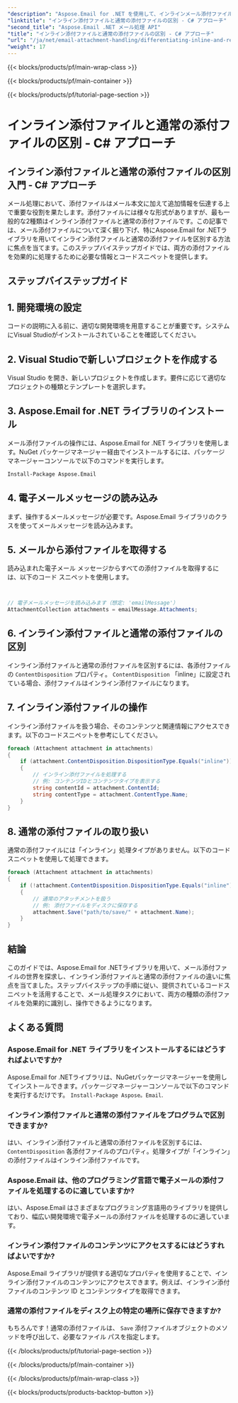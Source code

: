```yaml
---
"description": "Aspose.Email for .NET を使用して、インラインメール添付ファイルと通常のメール添付ファイルを区別する方法を学びます。コード例を含む包括的なガイドです。"
"linktitle": "インライン添付ファイルと通常の添付ファイルの区別 - C# アプローチ"
"second_title": "Aspose.Email .NET メール処理 API"
"title": "インライン添付ファイルと通常の添付ファイルの区別 - C# アプローチ"
"url": "/ja/net/email-attachment-handling/differentiating-inline-and-regular-attachments-csharp-approach/"
"weight": 17
---
```


{{< blocks/products/pf/main-wrap-class >}}

{{< blocks/products/pf/main-container >}}

{{< blocks/products/pf/tutorial-page-section >}}

# インライン添付ファイルと通常の添付ファイルの区別 - C# アプローチ


## インライン添付ファイルと通常の添付ファイルの区別入門 - C# アプローチ

メール処理において、添付ファイルはメール本文に加えて追加情報を伝達する上で重要な役割を果たします。添付ファイルには様々な形式がありますが、最も一般的な2種類はインライン添付ファイルと通常の添付ファイルです。この記事では、メール添付ファイルについて深く掘り下げ、特にAspose.Email for .NETライブラリを用いてインライン添付ファイルと通常の添付ファイルを区別する方法に焦点を当てます。このステップバイステップガイドでは、両方の添付ファイルを効果的に処理するために必要な情報とコードスニペットを提供します。

## ステップバイステップガイド

## 1. 開発環境の設定

コードの説明に入る前に、適切な開発環境を用意することが重要です。システムにVisual Studioがインストールされていることを確認してください。

## 2. Visual Studioで新しいプロジェクトを作成する

Visual Studio を開き、新しいプロジェクトを作成します。要件に応じて適切なプロジェクトの種類とテンプレートを選択します。

## 3. Aspose.Email for .NET ライブラリのインストール

メール添付ファイルの操作には、Aspose.Email for .NET ライブラリを使用します。NuGet パッケージマネージャー経由でインストールするには、パッケージマネージャーコンソールで以下のコマンドを実行します。

```bash
Install-Package Aspose.Email
```

## 4. 電子メールメッセージの読み込み

まず、操作するメールメッセージが必要です。Aspose.Email ライブラリのクラスを使ってメールメッセージを読み込みます。

## 5. メールから添付ファイルを取得する

読み込まれた電子メール メッセージからすべての添付ファイルを取得するには、以下のコード スニペットを使用します。

```csharp


// 電子メールメッセージを読み込みます（想定: 'emailMessage'）
AttachmentCollection attachments = emailMessage.Attachments;
```

## 6. インライン添付ファイルと通常の添付ファイルの区別

インライン添付ファイルと通常の添付ファイルを区別するには、各添付ファイルの `ContentDisposition` プロパティ。 `ContentDisposition` 「inline」に設定されている場合、添付ファイルはインライン添付ファイルになります。

## 7. インライン添付ファイルの操作

インライン添付ファイルを扱う場合、そのコンテンツと関連情報にアクセスできます。以下のコードスニペットを参考にしてください。

```csharp
foreach (Attachment attachment in attachments)
{
    if (attachment.ContentDisposition.DispositionType.Equals("inline"))
    {
        // インライン添付ファイルを処理する
        // 例: コンテンツIDとコンテンツタイプを表示する
        string contentId = attachment.ContentId;
        string contentType = attachment.ContentType.Name;
    }
}
```

## 8. 通常の添付ファイルの取り扱い

通常の添付ファイルには「インライン」処理タイプがありません。以下のコードスニペットを使用して処理できます。

```csharp
foreach (Attachment attachment in attachments)
{
    if (!attachment.ContentDisposition.DispositionType.Equals("inline"))
    {
        // 通常のアタッチメントを扱う
        // 例: 添付ファイルをディスクに保存する
        attachment.Save("path/to/save/" + attachment.Name);
    }
}
```

## 結論

このガイドでは、Aspose.Email for .NETライブラリを用いて、メール添付ファイルの世界を探求し、インライン添付ファイルと通常の添付ファイルの違いに焦点を当てました。ステップバイステップの手順に従い、提供されているコードスニペットを活用することで、メール処理タスクにおいて、両方の種類の添付ファイルを効果的に識別し、操作できるようになります。

## よくある質問

### Aspose.Email for .NET ライブラリをインストールするにはどうすればよいですか?

Aspose.Email for .NETライブラリは、NuGetパッケージマネージャーを使用してインストールできます。パッケージマネージャーコンソールで以下のコマンドを実行するだけです。 `Install-Package Aspose。Email`.

### インライン添付ファイルと通常の添付ファイルをプログラムで区別できますか?

はい、インライン添付ファイルと通常の添付ファイルを区別するには、 `ContentDisposition` 各添付ファイルのプロパティ。処理タイプが「インライン」の添付ファイルはインライン添付ファイルです。

### Aspose.Email は、他のプログラミング言語で電子メールの添付ファイルを処理するのに適していますか?

はい、Aspose.Email はさまざまなプログラミング言語用のライブラリを提供しており、幅広い開発環境で電子メールの添付ファイルを処理するのに適しています。

### インライン添付ファイルのコンテンツにアクセスするにはどうすればよいですか?

Aspose.Email ライブラリが提供する適切なプロパティを使用することで、インライン添付ファイルのコンテンツにアクセスできます。例えば、インライン添付ファイルのコンテンツ ID とコンテンツタイプを取得できます。

### 通常の添付ファイルをディスク上の特定の場所に保存できますか?

もちろんです！通常の添付ファイルは、 `Save` 添付ファイルオブジェクトのメソッドを呼び出して、必要なファイル パスを指定します。

{{< /blocks/products/pf/tutorial-page-section >}}

{{< /blocks/products/pf/main-container >}}

{{< /blocks/products/pf/main-wrap-class >}}

{{< blocks/products/products-backtop-button >}}
